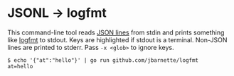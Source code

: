 # JSONL → logfmt

This command-line tool reads [JSON lines](https://jsonlines.org) from stdin and prints something like [logfmt](https://brandur.org/logfmt) to stdout. Keys are highlighted if stdout is a terminal. Non-JSON lines are printed to stderr. Pass `-x <glob>` to ignore keys.

```
$ echo '{"at":"hello"}' | go run github.com/jbarnette/logfmt
at=hello
```
